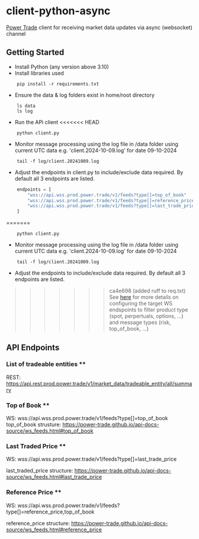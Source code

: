 # client-python-async
[Power Trade](power.trade) client for receiving market data updates via async (websocket) channel

## Getting Started
 - Install Python (any version above 3.10)
 - Install libraries used
```shell 
    pip install -r requirements.txt
```
- Ensure the data & log folders exist in home/root directory
```shell
    ls data
    ls log
```
- Run the APi client
<<<<<<< HEAD
```shell
    python client.py
```
- Monitor message processing using the log file in /data folder using current UTC data e.g. 'client.2024-10-09.log' for date 09-10-2024
```shell
    tail -f log/client.20241009.log
```
- Adjust the endpoints in client.py to include/exclude data required. By default all 3 endpoints are listed.
```python
    endpoints = [
        "wss://api.wss.prod.power.trade/v1/feeds?type[]=top_of_book"
        "wss://api.wss.prod.power.trade/v1/feeds?type[]=reference_price",
        "wss://api.wss.prod.power.trade/v1/feeds?type[]=last_trade_price"
    ]
```
=======
```
    python client.py
```
- Monitor message processing using the log file in /data folder using current UTC data e.g. 'client.2024-10-09.log' for date 09-10-2024
```
    tail -f log/client.20241009.log
```
- Adjust the endpoints to include/exclude data required. By default all 3 endpoints are listed.
>>>>>>> ca4e698 (added ruff to req.txt)
See [here](https://power-trade.github.io/api-docs-source/ws_feeds.html#Market_Feeds_Connection_Parameters) for more details on configuring the target WS endspoints to filter product type (spot, perpertuals, options, ...) and message types (risk, top_of_book, ...)

## API Endpoints

### List of tradeable entities **
REST: https://api.rest.prod.power.trade/v1/market_data/tradeable_entity/all/summary

### Top of Book **
WS: wss://api.wss.prod.power.trade/v1/feeds?type[]=top_of_book
top_of_book strusture:
https://power-trade.github.io/api-docs-source/ws_feeds.html#top_of_book

### Last Traded Price **
WS: wss://api.wss.prod.power.trade/v1/feeds?type[]=last_trade_price

last_traded_price structure:
https://power-trade.github.io/api-docs-source/ws_feeds.html#last_trade_price

### Reference Price **
WS: wss://api.wss.prod.power.trade/v1/feeds?type[]=reference_price,top_of_book

reference_price structure:
https://power-trade.github.io/api-docs-source/ws_feeds.html#reference_price
